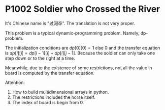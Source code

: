 # P1002 Soldier who Crossed the River

It's Chinese name is "过河卒". The translation is not very proper.

This problem is a typical dynamic-programming problem. Namely, dp-problem.

The initialization conditions are $dp[0][0] = 1 \text{ else } 0$ and the transfer equation is $dp[i][j] = dp[i-1][j] + dp[i][j-1]$. Because the soldier can only take one step down or to the right at a time.

Meanwhile, due to the existence of some restrictions, not all the value in board is computed by the transfer equation.

Attention:
1. How to build multidimensional arrays in python.
2. The restrictions includes the horse itself.
3. The index of board is begin from 0.
